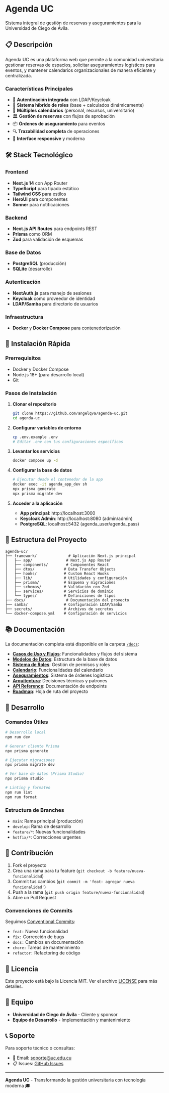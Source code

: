 # Agenda UC

Sistema integral de gestión de reservas y aseguramientos para la Universidad de Ciego de Ávila.

## 📋 Descripción

Agenda UC es una plataforma web que permite a la comunidad universitaria gestionar reservas de espacios, solicitar aseguramientos logísticos para eventos, y mantener calendarios organizacionales de manera eficiente y centralizada.

### Características Principales

- 🔐 **Autenticación integrada** con LDAP/Keycloak
- 👥 **Sistema híbrido de roles** (base + calculados dinámicamente)
- 📅 **Múltiples calendarios** (personal, recursos, universitario)
- 🏛️ **Gestión de reservas** con flujos de aprobación
- 📦 **Órdenes de aseguramiento** para eventos
- 🔍 **Trazabilidad completa** de operaciones
- 📱 **Interface responsive** y moderna

## 🛠️ Stack Tecnológico

### Frontend
- **Next.js 14** con App Router
- **TypeScript** para tipado estático
- **Tailwind CSS** para estilos
- **HeroUI** para componentes
- **Sonner** para notificaciones

### Backend
- **Next.js API Routes** para endpoints REST
- **Prisma** como ORM
- **Zod** para validación de esquemas

### Base de Datos
- **PostgreSQL** (producción)
- **SQLite** (desarrollo)

### Autenticación
- **NextAuth.js** para manejo de sesiones
- **Keycloak** como proveedor de identidad
- **LDAP/Samba** para directorio de usuarios

### Infraestructura
- **Docker** y **Docker Compose** para contenedorización

## 🚀 Instalación Rápida

### Prerrequisitos
- Docker y Docker Compose
- Node.js 18+ (para desarrollo local)
- Git

### Pasos de Instalación

1. **Clonar el repositorio**
   ```bash
   git clone https://github.com/angelqva/agenda-uc.git
   cd agenda-uc
   ```

2. **Configurar variables de entorno**
   ```bash
   cp .env.example .env
   # Editar .env con tus configuraciones específicas
   ```

3. **Levantar los servicios**
   ```bash
   docker compose up -d
   ```

4. **Configurar la base de datos**
   ```bash
   # Ejecutar desde el contenedor de la app
   docker exec -it agenda_app_dev sh
   npx prisma generate
   npx prisma migrate dev
   ```

5. **Acceder a la aplicación**
   - **App principal**: http://localhost:3000
   - **Keycloak Admin**: http://localhost:8080 (admin/admin)
   - **PostgreSQL**: localhost:5432 (agenda_user/agenda_pass)

## 📁 Estructura del Proyecto

```
agenda-uc/
├── framework/              # Aplicación Next.js principal
│   ├── app/               # Next.js App Router
│   ├── components/        # Componentes React
│   ├── dtos/             # Data Transfer Objects
│   ├── hooks/            # Custom React Hooks
│   ├── lib/              # Utilidades y configuración
│   ├── prisma/           # Esquema y migraciones
│   ├── schemas/          # Validación con Zod
│   ├── services/         # Servicios de dominio
│   └── types/            # Definiciones de tipos
├── docs/                  # Documentación del proyecto
├── samba/                # Configuración LDAP/Samba
├── secrets/              # Archivos de secretos
└── docker-compose.yml    # Configuración de servicios
```

## 📚 Documentación

La documentación completa está disponible en la carpeta [`/docs`](./docs/):

- **[Casos de Uso y Flujos](./docs/casos-flujos.md)**: Funcionalidades y flujos del sistema
- **[Modelos de Datos](./docs/modelos.md)**: Estructura de la base de datos
- **[Sistema de Roles](./docs/roles.md)**: Gestión de permisos y roles
- **[Calendario](./docs/calendario.md)**: Funcionalidades del calendario
- **[Aseguramientos](./docs/aseguramientos.md)**: Sistema de órdenes logísticas
- **[Arquitectura](./docs/arquitectura.md)**: Decisiones técnicas y patrones
- **[API Reference](./docs/api.md)**: Documentación de endpoints
- **[Roadmap](./docs/roadmap.md)**: Hoja de ruta del proyecto

## 🔧 Desarrollo

### Comandos Útiles

```bash
# Desarrollo local
npm run dev

# Generar cliente Prisma
npx prisma generate

# Ejecutar migraciones
npx prisma migrate dev

# Ver base de datos (Prisma Studio)
npx prisma studio

# Linting y formateo
npm run lint
npm run format
```

### Estructura de Branches

- `main`: Rama principal (producción)
- `develop`: Rama de desarrollo
- `feature/*`: Nuevas funcionalidades
- `hotfix/*`: Correcciones urgentes

## 🤝 Contribución

1. Fork el proyecto
2. Crea una rama para tu feature (`git checkout -b feature/nueva-funcionalidad`)
3. Commit tus cambios (`git commit -m 'feat: agregar nueva funcionalidad'`)
4. Push a la rama (`git push origin feature/nueva-funcionalidad`)
5. Abre un Pull Request

### Convenciones de Commits

Seguimos [Conventional Commits](https://www.conventionalcommits.org/):

- `feat:` Nueva funcionalidad
- `fix:` Corrección de bugs
- `docs:` Cambios en documentación
- `chore:` Tareas de mantenimiento
- `refactor:` Refactoring de código

## 📄 Licencia

Este proyecto está bajo la Licencia MIT. Ver el archivo [LICENSE](LICENSE) para más detalles.

## 👥 Equipo

- **Universidad de Ciego de Ávila** - Cliente y sponsor
- **Equipo de Desarrollo** - Implementación y mantenimiento

## 📞 Soporte

Para soporte técnico o consultas:
- 📧 Email: soporte@uc.edu.cu
- 📋 Issues: [GitHub Issues](https://github.com/angelqva/agenda-uc/issues)

---

**Agenda UC** - Transformando la gestión universitaria con tecnología moderna 🎓